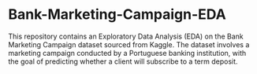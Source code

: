 # Bank-Marketing-Campaign-EDA
This repository contains an Exploratory Data Analysis (EDA) on the Bank Marketing Campaign dataset sourced from Kaggle. The dataset involves a marketing campaign conducted by a Portuguese banking institution, with the goal of predicting whether a client will subscribe to a term deposit.
